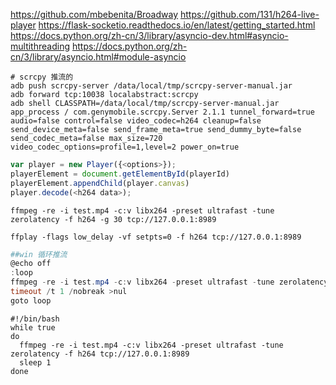https://github.com/mbebenita/Broadway
https://github.com/131/h264-live-player
https://flask-socketio.readthedocs.io/en/latest/getting_started.html
https://docs.python.org/zh-cn/3/library/asyncio-dev.html#asyncio-multithreading
https://docs.python.org/zh-cn/3/library/asyncio.html#module-asyncio

```shell
# scrcpy 推流的
adb push scrcpy-server /data/local/tmp/scrcpy-server-manual.jar
adb forward tcp:10038 localabstract:scrcpy
adb shell CLASSPATH=/data/local/tmp/scrcpy-server-manual.jar app_process / com.genymobile.scrcpy.Server 2.1.1 tunnel_forward=true audio=false control=false video_codec=h264 cleanup=false send_device_meta=false send_frame_meta=true send_dummy_byte=false send_codec_meta=false max_size=720 video_codec_options=profile=1,level=2 power_on=true
```


```javascript
var player = new Player({<options>});
playerElement = document.getElementById(playerId)
playerElement.appendChild(player.canvas)
player.decode(<h264 data>);
```



```shell
ffmpeg -re -i test.mp4 -c:v libx264 -preset ultrafast -tune zerolatency -f h264 -g 30 tcp://127.0.0.1:8989

ffplay -flags low_delay -vf setpts=0 -f h264 tcp://127.0.0.1:8989
```

```powershell
##win 循环推流
@echo off
:loop
ffmpeg -re -i test.mp4 -c:v libx264 -preset ultrafast -tune zerolatency -f h264 tcp://127.0.0.1:8989
timeout /t 1 /nobreak >nul
goto loop
```

```shell
#!/bin/bash
while true
do
  ffmpeg -re -i test.mp4 -c:v libx264 -preset ultrafast -tune zerolatency -f h264 tcp://127.0.0.1:8989
  sleep 1
done
```


